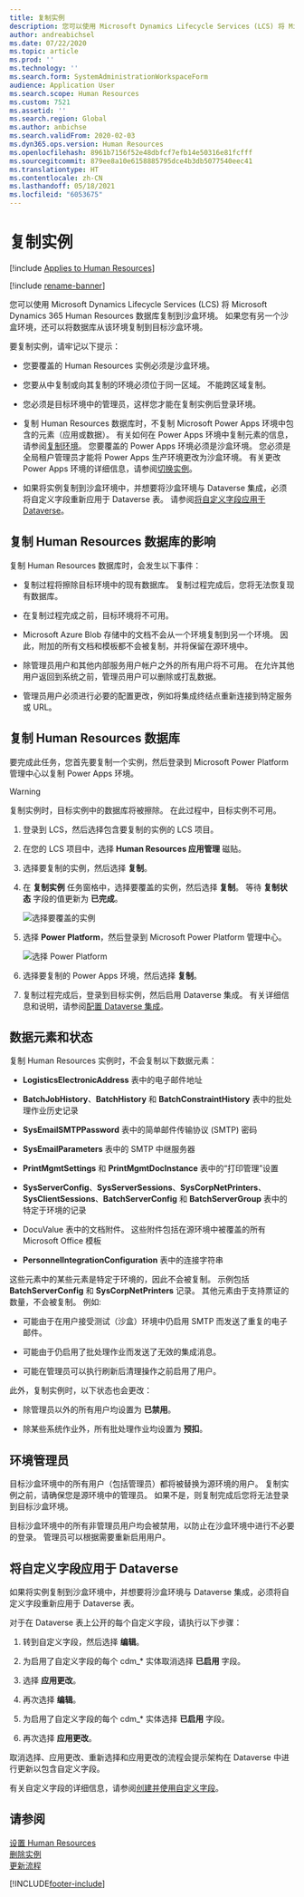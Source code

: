 ```yaml
---
title: 复制实例
description: 您可以使用 Microsoft Dynamics Lifecycle Services (LCS) 将 Microsoft Dynamics 365 Human Resources 数据库复制到沙盒环境。
author: andreabichsel
ms.date: 07/22/2020
ms.topic: article
ms.prod: ''
ms.technology: ''
ms.search.form: SystemAdministrationWorkspaceForm
audience: Application User
ms.search.scope: Human Resources
ms.custom: 7521
ms.assetid: ''
ms.search.region: Global
ms.author: anbichse
ms.search.validFrom: 2020-02-03
ms.dyn365.ops.version: Human Resources
ms.openlocfilehash: 8961b7156f52e48dbfcf7efb14e50316e81fcfff
ms.sourcegitcommit: 879ee8a10e6158885795dce4b3db5077540eec41
ms.translationtype: HT
ms.contentlocale: zh-CN
ms.lasthandoff: 05/18/2021
ms.locfileid: "6053675"
---
```

# <a name="copy-an-instance"></a>复制实例

[!include [Applies to Human Resources](../includes/applies-to-hr.md)]

[!include [rename-banner](~/includes/cc-data-platform-banner.md)]

您可以使用 Microsoft Dynamics Lifecycle Services (LCS) 将 Microsoft Dynamics 365 Human Resources 数据库复制到沙盒环境。 如果您有另一个沙盒环境，还可以将数据库从该环境复制到目标沙盒环境。

要复制实例，请牢记以下提示：

- 您要覆盖的 Human Resources 实例必须是沙盒环境。

- 您要从中复制或向其复制的环境必须位于同一区域。 不能跨区域复制。

- 您必须是目标环境中的管理员，这样您才能在复制实例后登录环境。

- 复制 Human Resources 数据库时，不复制 Microsoft Power Apps 环境中包含的元素（应用或数据）。 有关如何在 Power Apps 环境中复制元素的信息，请参阅[复制环境](/power-platform/admin/copy-environment)。 您要覆盖的 Power Apps 环境必须是沙盒环境。 您必须是全局租户管理员才能将 Power Apps 生产环境更改为沙盒环境。 有关更改 Power Apps 环境的详细信息，请参阅[切换实例](/dynamics365/admin/switch-instance)。

- 如果将实例复制到沙盒环境中，并想要将沙盒环境与 Dataverse 集成，必须将自定义字段重新应用于 Dataverse 表。 请参阅[将自定义字段应用于 Dataverse](hr-admin-setup-copy-instance.md?apply-custom-fields-to-common-data-service)。

## <a name="effects-of-copying-a-human-resources-database"></a>复制 Human Resources 数据库的影响

复制 Human Resources 数据库时，会发生以下事件：

- 复制过程将擦除目标环境中的现有数据库。 复制过程完成后，您将无法恢复现有数据库。

- 在复制过程完成之前，目标环境将不可用。

- Microsoft Azure Blob 存储中的文档不会从一个环境复制到另一个环境。 因此，附加的所有文档和模板都不会被复制，并将保留在源环境中。

- 除管理员用户和其他内部服务用户帐户之外的所有用户将不可用。 在允许其他用户返回到系统之前，管理员用户可以删除或打乱数据。

- 管理员用户必须进行必要的配置更改，例如将集成终结点重新连接到特定服务或 URL。

## <a name="copy-the-human-resources-database"></a>复制 Human Resources 数据库

要完成此任务，您首先要复制一个实例，然后登录到 Microsoft Power Platform 管理中心以复制 Power Apps 环境。

> [!WARNING]
> 复制实例时，目标实例中的数据库将被擦除。 在此过程中，目标实例不可用。

1. 登录到 LCS，然后选择包含要复制的实例的 LCS 项目。

2. 在您的 LCS 项目中，选择 **Human Resources 应用管理** 磁贴。

3. 选择要复制的实例，然后选择 **复制**。

4. 在 **复制实例** 任务窗格中，选择要覆盖的实例，然后选择 **复制**。 等待 **复制状态** 字段的值更新为 **已完成**。

   ![[选择要覆盖的实例](./media/copy-instance-select-target-instance.png)](./media/copy-instance-select-target-instance.png)

5. 选择 **Power Platform**，然后登录到 Microsoft Power Platform 管理中心。

   ![[选择 Power Platform](./media/copy-instance-select-power-platform.png)](./media/copy-instance-select-power-platform.png)

6. 选择要复制的 Power Apps 环境，然后选择 **复制**。

7. 复制过程完成后，登录到目标实例，然后启用 Dataverse 集成。 有关详细信息和说明，请参阅[配置 Dataverse 集成](./hr-admin-integration-common-data-service.md)。

## <a name="data-elements-and-statuses"></a>数据元素和状态

复制 Human Resources 实例时，不会复制以下数据元素：

- **LogisticsElectronicAddress** 表中的电子邮件地址

- **BatchJobHistory**、**BatchHistory** 和 **BatchConstraintHistory** 表中的批处理作业历史记录

- **SysEmailSMTPPassword** 表中的简单邮件传输协议 (SMTP) 密码

- **SysEmailParameters** 表中的 SMTP 中继服务器

- **PrintMgmtSettings** 和 **PrintMgmtDocInstance** 表中的“打印管理”设置

- **SysServerConfig**、**SysServerSessions**、**SysCorpNetPrinters**、**SysClientSessions**、**BatchServerConfig** 和 **BatchServerGroup** 表中的特定于环境的记录

- DocuValue 表中的文档附件。 这些附件包括在源环境中被覆盖的所有 Microsoft Office 模板

- **PersonnelIntegrationConfiguration** 表中的连接字符串

这些元素中的某些元素是特定于环境的，因此不会被复制。 示例包括 **BatchServerConfig** 和 **SysCorpNetPrinters** 记录。 其他元素由于支持票证的数量，不会被复制。 例如:

- 可能由于在用户接受测试（沙盒）环境中仍启用 SMTP 而发送了重复的电子邮件。

- 可能由于仍启用了批处理作业而发送了无效的集成消息。

- 可能在管理员可以执行刷新后清理操作之前启用了用户。

此外，复制实例时，以下状态也会更改：

- 除管理员以外的所有用户均设置为 **已禁用**。

- 除某些系统作业外，所有批处理作业均设置为 **预扣**。

## <a name="environment-admin"></a>环境管理员

目标沙盒环境中的所有用户（包括管理员）都将被替换为源环境的用户。 复制实例之前，请确保您是源环境中的管理员。 如果不是，则复制完成后您将无法登录到目标沙盒环境。

目标沙盒环境中的所有非管理员用户均会被禁用，以防止在沙盒环境中进行不必要的登录。 管理员可以根据需要重新启用用户。

## <a name="apply-custom-fields-to-dataverse"></a>将自定义字段应用于 Dataverse

如果将实例复制到沙盒环境中，并想要将沙盒环境与 Dataverse 集成，必须将自定义字段重新应用于 Dataverse 表。

对于在 Dataverse 表上公开的每个自定义字段，请执行以下步骤：

1. 转到自定义字段，然后选择 **编辑**。

2. 为启用了自定义字段的每个 cdm_* 实体取消选择 **已启用** 字段。

3. 选择 **应用更改**。

4. 再次选择 **编辑**。

5. 为启用了自定义字段的每个 cdm_* 实体选择 **已启用** 字段。

6. 再次选择 **应用更改**。

取消选择、应用更改、重新选择和应用更改的流程会提示架构在 Dataverse 中进行更新以包含自定义字段。

有关自定义字段的详细信息，请参阅[创建并使用自定义字段](../fin-ops-core/fin-ops/get-started/user-defined-fields.md)。

## <a name="see-also"></a>请参阅

[设置 Human Resources](hr-admin-setup-provision.md)</br>
[删除实例](hr-admin-setup-remove-instance.md)</br>
[更新流程](hr-admin-setup-update-process.md)



[!INCLUDE[footer-include](../includes/footer-banner.md)]